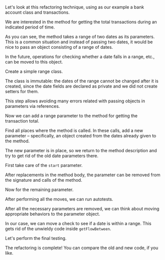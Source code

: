 Let's look at this refactoring technique, using as our example a bank account class and transactions.

We are interested in the method for getting the total transactions during an indicated period of time.

As you can see, the method takes a range of two dates as its parameters. This is a common situation and instead of passing two dates, it would be nice to pass an object consisting of a range of dates.

In the future, operations for checking whether a date falls in a range, etc., can be moved to this object.

Create a simple range class.

The class is immutable: the dates of the range cannot be changed after it is created, since the date fields are declared as private and we did not create setters for them.

This step allows avoiding many errors related with passing objects in parameters via references.

Now we can add a range parameter to the method for getting the transaction total.

Find all places where the method is called. In these calls, add a new parameter – specifically, an object created from the dates already given to the method.

The new parameter is in place, so we return to the method description and try to get rid of the old date parameters there.

First take care of the <code>start</code> parameter.

After replacements in the method body, the parameter can be removed from the signature and calls of the method.

Now for the remaining parameter.

After performing all the moves, we can run autotests.

After all the necessary parameters are removed, we can think about moving appropriate behaviors to the parameter object.

In our case, we can move a check to see if a date is within a range. This gets rid of the unwieldy code inside <code>getFlowBetween</code>.

Let's perform the final testing.

The refactoring is complete! You can compare the old and new code, if you like.